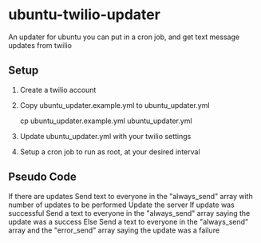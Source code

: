 ubuntu-twilio-updater
=====================

An updater for ubuntu you can put in a cron job, and get text message updates from twilio

## Setup

1. Create a twilio account
2. Copy ubuntu_updater.example.yml to ubuntu_updater.yml
    
    cp ubuntu_updater.example.yml ubuntu_updater.yml

3. Update ubuntu_updater.yml with your twilio settings
4. Setup a cron job to run as root, at your desired interval

## Pseudo Code

If there are updates
  Send text to everyone in the "always_send" array with number of updates to be performed
  Update the server
  If update was successful
    Send a text to everyone in the "always_send" array saying the update was a success
  Else
    Send a text to everyone in the "always_send" array and the "error_send" array saying the update was a failure
